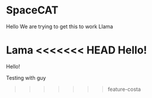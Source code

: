 # SpaceCAT

Hello
We are trying to get this to work
Llama

Lama
<<<<<<< HEAD
Hello!
=======
Hello!

Testing with guy
>>>>>>> feature-costa
